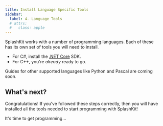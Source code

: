 ```yaml
---
title: Install Language Specific Tools
sidebar:
  label: 4. Language Tools
  # attrs:
  #   class: apple
---
```


SplashKit works with a number of programming languages.
Each of these has its own set of tools you will need to install.

* For C#, install the [.NET Core](/splashkit.io-starlight/installation/macos/languages/dotnet/) SDK.
* For C++, you're _already_ ready to go.

Guides for other supported languages like Python and Pascal are coming soon.

## What's next?

Congratulations! If you've followed these steps correctly, then you will have
installed all the tools needed to start programming with SplashKit!

It's time to get programming...
